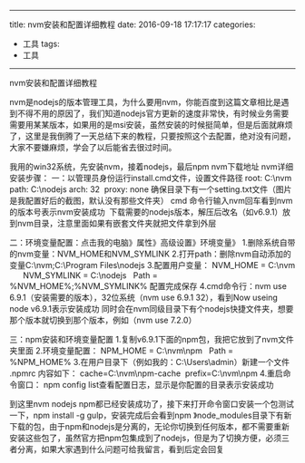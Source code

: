 
---
title: nvm安装和配置详细教程
date: 2016-09-18 17:17:17
categories:
- 工具
tags:
- 工具
---

nvm安装和配置详细教程
<!-- more -->


nvm是nodejs的版本管理工具，为什么要用nvm，你能百度到这篇文章相比是遇到不得不用的原因了，我们知道nodejs官方更新的速度非常快，有时候业务需要需要用某某版本，如果用的是msi安装，虽然安装的时候挺简单，但是后面就麻烦了，这里是我倒腾了一天总结下来的教程，只要按照这个去配置，绝对没有问题，大家不要嫌麻烦，学会了以后能省去很过时间。

我用的win32系统，先安装nvm，接着nodejs，最后npm
nvm下载地址
nvm详细安装步骤：
一：以管理员身份运行install.cmd文件，设置文件路径
root: C:\nvm
path: C:\nodejs
arch: 32 
proxy: none
确保目录下有一个setting.txt文件（图片是我配置好后的截图，默认没有那些文件夹）
cmd 命令行输入nvm回车看到nvm的版本号表示nvm安装成功
 下载需要的nodejs版本，解压后改名（如v6.9.1）放到nvm目录，注意里面如果有嵌套文件夹就把文件拿到外层

二：环境变量配置：点击我的电脑》属性》高级设置》环境变量》
1.删除系统自带的nvm变量：NVM_HOME和NVM_SYMLINK
2.打开path：删除nvm自动添加的变量C:\nvm;C:\Program Files\nodejs
3.配置用户变量：
NVM_HOME = C:\nvm      
NVM_SYMLINK = C:\nodejs  
Path = %NVM_HOME%;%NVM_SYMLINK%
配置完成保存
4.cmd命令行：nvm use 6.9.1（安装需要的版本），32位系统（nvm use 6.9.1 32），看到Now useing node v6.9.1表示安装成功
同时会在nvm同级目录下有个nodejs快捷文件夹，想要那个版本就切换到那个版本，例如（nvm use 7.2.0）

三：npm安装和环境变量配置
1.复制v6.9.1下面的npm包，我把它放到了nvm文件夹里面
2.环境变量配置：
NPM_HOME = C:\nvm\npm  
Path = %NPM_HOME%
3.在用户目录下（例如我的：C:\Users\admin）新建一个文件 .npmrc
内容如下：
cache=C:\nvm\npm-cache 
prefix=C:\nvm\npm
4.重启命令窗口： npm config list查看配置日志，显示是你配置的目录表示安装成功

到这里nvm nodejs npm都已经安装成功了，接下来打开命令窗口安装一个包测试一下，npm install -g gulp，安装完成后会看到npm 》node_modules目录下有新下载的包，由于npm和nodejs是分离的，无论你切换到任何版本，都不需要重新安装这些包了，虽然官方把npm包集成到了nodejs，但是为了切换方便，必须三者分离，如果大家遇到什么问题可给我留言，看到后定会回复

